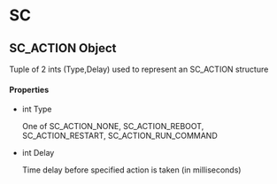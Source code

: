 # SC


## SC\_ACTION Object

Tuple of 2 ints \(Type,Delay\) used to represent an SC\_ACTION structure

#### Properties

  - int Type

    One of SC\_ACTION\_NONE, SC\_ACTION\_REBOOT, SC\_ACTION\_RESTART, SC\_ACTION\_RUN\_COMMAND

  - int Delay

    Time delay before specified action is taken \(in milliseconds\)
